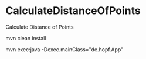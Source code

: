 # CalculateDistanceOfPoints
Calculate Distance of Points

mvn clean install

mvn exec:java -Dexec.mainClass="de.hopf.App"
